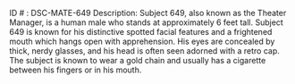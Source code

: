 ID # : DSC-MATE-649
Description: Subject 649, also known as the Theater Manager, is a human male who stands at approximately 6 feet tall. Subject 649 is known for his distinctive spotted facial features and a frightened mouth which hangs open with apprehension. His eyes are concealed by thick, nerdy glasses, and his head is often seen adorned with a retro cap. The subject is known to wear a gold chain and usually has a cigarette between his fingers or in his mouth.